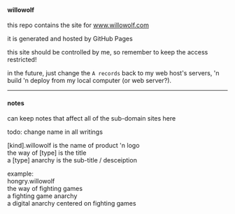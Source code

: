 #### willowolf
this repo contains the site for www.willowolf.com

it is generated and hosted by GitHub Pages

this site should be controlled by me, so remember to keep the access restricted!

in the future, just change the `A records` back to my web host's servers, 'n build 'n deploy from my local computer (or web server?).
- - -

#### notes
can keep notes that affect all of the sub-domain sites here

todo:
change name in all writings

[kind].willowolf is the name of product 'n logo  
the way of [type] is the title  
a [type] anarchy is the sub-title / desceiption  

example:  
hongry.willowolf  
the way of fighting games  
a fighting game anarchy  
a digital anarchy centered on fighting games  
